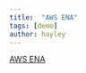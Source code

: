 ```yaml
---
title:  "AWS ENA"
tags: [demo]
author: hayley
---
```


[AWS ENA](https://docs.aws.amazon.com/ko_kr/AWSEC2/latest/UserGuide/enhanced-networking-ena.html)
